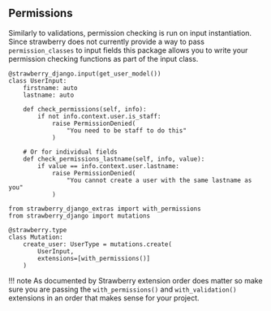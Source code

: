 ## Permissions
Similarly to validations, permission checking is run on input instantiation. Since strawberry does not currently provide a way to pass `permission_classes` to input fields
this package allows you to write your permission checking functions as part of the input class. 

```{.python title="inputs.py"}
@strawberry_django.input(get_user_model())
class UserInput:
    firstname: auto
    lastname: auto
    
    def check_permissions(self, info):
        if not info.context.user.is_staff:
            raise PermissionDenied(
                "You need to be staff to do this"
            )
         
    # Or for individual fields    
    def check_permissions_lastname(self, info, value):
        if value == info.context.user.lastname:
            raise PermissionDenied(
                "You cannot create a user with the same lastname as you"
            )
```

```{.python title="schema.py"}
from strawberry_django_extras import with_permissions
from strawberry_django import mutations

@strawberry.type
class Mutation:
    create_user: UserType = mutations.create(
        UserInput,
        extensions=[with_permissions()]
    )
``` 
!!! note
    As documented by Strawberry extension order does matter so make sure you are passing the `with_permissions()` and `with_validation()` extensions in an order that
    makes sense for your project. 

<br/>